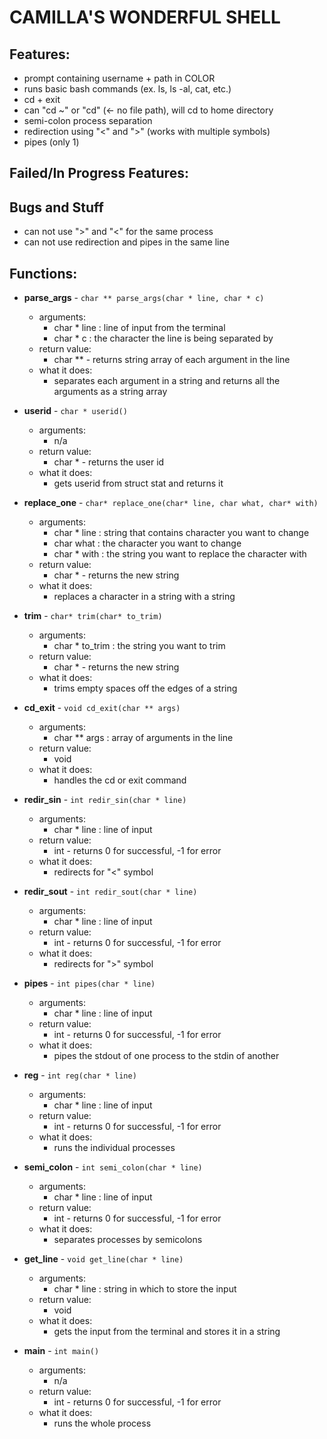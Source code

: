 # CAMILLA'S WONDERFUL SHELL
## Features:
* prompt containing username + path in COLOR
* runs basic bash commands (ex. ls, ls -al, cat, etc.)
* cd + exit
* can "cd ~" or "cd" (<- no file path), will cd to home directory
* semi-colon process separation
* redirection using "<" and ">" (works with multiple symbols)
* pipes (only 1)

## Failed/In Progress Features:

## Bugs and Stuff
* can not use ">" and "<" for the same process
* can not use redirection and pipes in the same line

## Functions:
* **parse_args** - `char ** parse_args(char * line, char * c)`
   - arguments:
      - char * line : line of input from the terminal
      - char * c    : the character the line is being separated by
   - return value:
      - char ** - returns string array of each argument in the line
   - what it does:
      - separates each argument in a string and returns all the arguments as a string array
      
* **userid** - `char * userid()`
   - arguments:
      - n/a
   - return value:
      - char * - returns the user id
   - what it does:
      - gets userid from struct stat and returns it
      
* **replace_one** - `char* replace_one(char* line, char what, char* with)`
   - arguments:
      - char * line : string that contains character you want to change
      - char what   : the character you want to change
      - char * with : the string you want to replace the character with
   - return value:
      - char * - returns the new string
   - what it does:
      - replaces a character in a string with a string
      
* **trim** - `char* trim(char* to_trim)`
   - arguments:
      - char * to_trim : the string you want to trim
   - return value:
      - char * - returns the new string
   - what it does:
      - trims empty spaces off the edges of a string
      
* **cd_exit** - `void cd_exit(char ** args)`
   - arguments:
      - char ** args : array of arguments in the line
   - return value:
      - void
   - what it does:
      - handles the cd or exit command
      
* **redir_sin** - `int redir_sin(char * line)`
   - arguments:
      - char * line : line of input
   - return value:
      - int - returns 0 for successful, -1 for error
   - what it does:
      - redirects for "<" symbol
      
* **redir_sout** - `int redir_sout(char * line)`
   - arguments:
      - char * line : line of input
   - return value:
      - int - returns 0 for successful, -1 for error
   - what it does:
      - redirects for ">" symbol
      
* **pipes** - `int pipes(char * line)`
   - arguments:
      - char * line : line of input
   - return value:
      - int - returns 0 for successful, -1 for error
   - what it does:
      - pipes the stdout of one process to the stdin of another
      
* **reg** - `int reg(char * line)`
   - arguments:
      - char * line : line of input
   - return value:
      - int - returns 0 for successful, -1 for error
   - what it does:
      - runs the individual processes

* **semi_colon** - `int semi_colon(char * line)`
   - arguments:
      - char * line : line of input
   - return value:
      - int - returns 0 for successful, -1 for error
   - what it does:
      - separates processes by semicolons

* **get_line** - `void get_line(char * line)`
   - arguments:
      - char * line : string in which to store the input
   - return value:
      - void
   - what it does:
      - gets the input from the terminal and stores it in a string

* **main** - `int main()`
   - arguments:
      - n/a
   - return value:
      - int - returns 0 for successful, -1 for error
   - what it does:
      - runs the whole process
